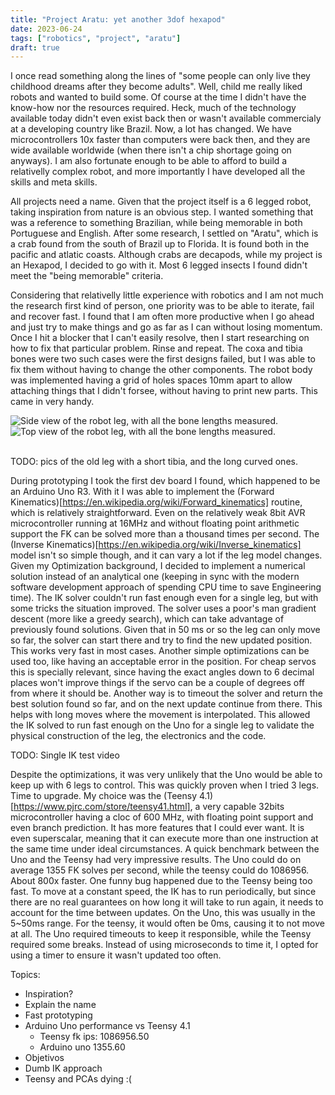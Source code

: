 ```yaml
---
title: "Project Aratu: yet another 3dof hexapod"
date: 2023-06-24
tags: ["robotics", "project", "aratu"]
draft: true
---
```


I once read something along the lines of "some people can only live they
childhood dreams after they become adults". Well, child me really liked robots
and wanted to build some. Of course at the time I didn't have the know-how nor
the resources required. Heck, much of the technology available today didn't
even exist back then or wasn't available commercialy at a developing country
like Brazil. Now, a lot has changed. We have microcontrollers 10x faster than
computers were back then, and they are wide available worldwide (when there
isn't a chip shortage going on anyways). I am also fortunate enough to be able
to afford to build a relativelly complex robot, and more importantly I have
developed all the skills and meta skills.

All projects need a name. Given that the project itself is a 6 legged robot,
taking inspiration from nature is an obvious step. I wanted something that
was a reference to something Brazilian, while being memorable in both
Portuguese and English. After some research, I settled on "Aratu", which is
a crab found from the south of Brazil up to Florida. It is found both in the
pacific and atlatic coasts. Although crabs are decapods, while my project
is an Hexapod, I decided to go with it. Most 6 legged insects I found didn't
meet the "being memorable" criteria.

Considering that relativelly little experience with robotics and I am not
much the research first kind of person, one priority was to be able to
iterate, fail and recover fast. I found that I am often more productive
when I go ahead and just try to make things and go as far as I can without
losing momentum. Once I hit a blocker that I can't easily resolve, then I
start researching on how to fix that particular problem. Rinse and repeat.
The coxa and tibia bones were two such cases were the first designs failed,
but I was able to fix them without having to change the other components.
The robot body was implemented having a grid of holes spaces 10mm apart
to allow attaching things that I didn't forsee, without having to print
new parts. This came in very handy.

<div class="container-fluid">
  <div class="row">
    <div class="col">
      <img
        class="img-fluid" src="{% static 'images/aratu_1/side_leg_view.png' %}"
        alt="Side view of the robot leg, with all the bone lengths measured."
      ></img>
    </div>
  </div>
  <div class="row">
    <div class="col">
      <img
        class="img-fluid" src="{% static 'images/aratu_1/top_leg_view__sliced_.png' %}"
        alt="Top view of the robot leg, with all the bone lengths measured."
      ></img>
    </div>
  </div>
</div>
</br>

TODO: pics of the old leg with a short tibia, and the long curved ones.

During prototyping I took the first dev board I found, which happened to be an
Arduino Uno R3. With it I was able to implement the (Forward
Kinematics)[https://en.wikipedia.org/wiki/Forward_kinematics] routine, which is
relatively straightforward. Even on the relatively weak 8bit AVR
microcontroller running at 16MHz and without floating point arithmetic support
the FK can be solved more than a thousand times per second. The (Inverse
Kinematics)[https://en.wikipedia.org/wiki/Inverse_kinematics] model isn't so
simple though, and it can vary a lot if the leg model changes. Given my
Optimization background, I decided to implement a numerical solution instead of
an analytical one (keeping in sync with the modern software development
approach of spending CPU time to save Engineering time). The IK solver couldn't
run fast enough even for a single leg, but with some tricks the situation
improved. The solver uses a poor's man gradient descent (more like a greedy
search), which can take advantage of previously found solutions. Given that in
50 ms or so the leg can only move so far, the solver can start there and try to
find the new updated position. This works very fast in most cases. Another
simple optimizations can be used too, like having an acceptable error in the
position. For cheap servos this is specially relevant, since having the exact
angles down to 6 decimal places won't improve things if the servo can be a
couple of degrees off from where it should be. Another way is to timeout the
solver and return the best solution found so far, and on the next update
continue from there. This helps with long moves where the movement is
interpolated. This allowed the IK solved to run fast enough on the Uno for a
single leg to validate the physical construction of the leg, the electronics
and the code.

TODO: Single IK test video

Despite the optimizations, it was very unlikely that the Uno would be able to
keep up with 6 legs to control. This was quickly proven when I tried 3 legs.
Time to upgrade. My choice was the (Teensy
4.1)[https://www.pjrc.com/store/teensy41.html], a very capable 32bits
microcontroller having a cloc of 600 MHz, with floating point support and even
branch prediction. It has more features that I could ever want. It is even
superscalar, meaning that it can execute more than one instruction at the same
time under ideal circumstances. A quick benchmark between the Uno and the
Teensy had very impressive results. The Uno could do on average 1355 FK solves
per second, while the teensy could do 1086956. About 800x faster. One funny bug
happened due to the Teensy being too fast. To move at a constant speed, the IK
has to run periodically, but since there are no real guarantees on how long it
will take to run again, it needs to account for the time between updates. On
the Uno, this was usually in the 5~50ms range. For the teensy, it would often
be 0ms, causing it to not move at all. The Uno required timeouts to keep it
responsible, while the Teensy required some breaks. Instead of using
microseconds to time it, I opted for using a timer to ensure it wasn't updated
too often.

Topics:
- Inspiration?
- Explain the name
- Fast prototyping
- Arduino Uno performance vs Teensy 4.1
  - Teensy fk ips: 1086956.50
  - Arduino uno 1355.60
- Objetivos
- Dumb IK approach
- Teensy and PCAs dying :(
